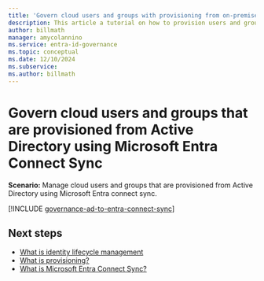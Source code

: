 ```yaml
---
title: 'Govern cloud users and groups with provisioning from on-premises and Entra Connect Sync'
description: This article a tutorial on how to provision users and groups using connect sync.
author: billmath
manager: amycolannino
ms.service: entra-id-governance
ms.topic: conceptual
ms.date: 12/10/2024
ms.subservice:
ms.author: billmath
---
```


# Govern cloud users and groups that are provisioned from Active Directory using Microsoft Entra Connect Sync

**Scenario:** Manage cloud users and groups that are provisioned from Active Directory using Microsoft Entra connect sync.


[!INCLUDE [governance-ad-to-entra-connect-sync](~/includes/governance/governance-active-directory-to-entra-connect-sync.md)]



## Next steps 
- [What is identity lifecycle management](~/id-governance/what-is-identity-lifecycle-management.md)
- [What is provisioning?](~/id-governance/what-is-provisioning.md)
- [What is Microsoft Entra Connect Sync?](~/identity/hybrid/connect/whatis-azure-ad-connect-v2.md)